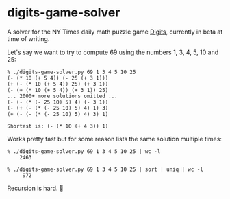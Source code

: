 # digits-game-solver

A solver for the NY Times daily math puzzle game [Digits](https://www.nytimes.com/games/digits), currently in beta at time of writing.

Let's say we want to try to compute 69 using the numbers 1, 3, 4, 5, 10 and 25:

```
% ./digits-game-solver.py 69 1 3 4 5 10 25
(- (* 10 (+ 5 4)) (- 25 (+ 3 1)))
(+ (- (* 10 (+ 5 4)) 25) (+ 3 1))
(- (+ (* 10 (+ 5 4)) (+ 3 1)) 25)
... 2000+ more solutions omitted ...
(- (- (* (- 25 10) 5) 4) (- 3 1))
(- (+ (- (* (- 25 10) 5) 4) 1) 3)
(+ (- (- (* (- 25 10) 5) 4) 3) 1)

Shortest is: (- (* 10 (+ 4 3)) 1)
```

Works pretty fast but for some reason lists the same solution multiple times:

```
% ./digits-game-solver.py 69 1 3 4 5 10 25 | wc -l
    2463

% ./digits-game-solver.py 69 1 3 4 5 10 25 | sort | uniq | wc -l
     972
```

Recursion is hard. 🤷
